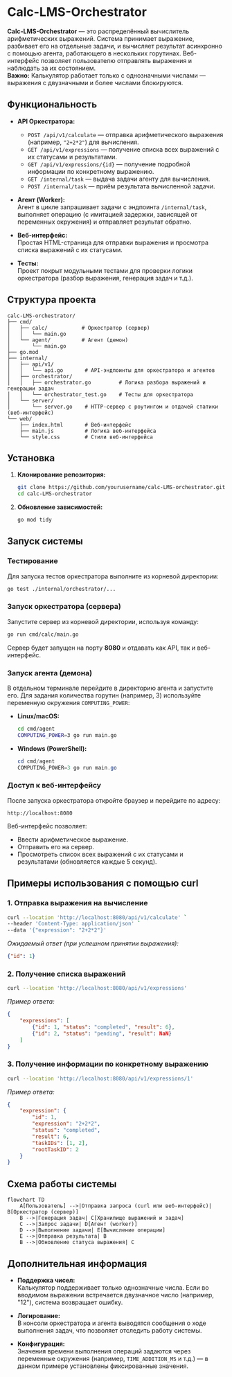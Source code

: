 # Calc-LMS-Orchestrator

**Calc-LMS-Orchestrator** — это распределённый вычислитель арифметических выражений. Система принимает выражение, разбивает его на отдельные задачи, и вычисляет результат асинхронно с помощью агента, работающего в нескольких горутинах. Веб-интерфейс позволяет пользователю отправлять выражения и наблюдать за их состоянием.  
**Важно:** Калькулятор работает только с однозначными числами — выражения с двузначными и более числами блокируются.

## Функциональность

- **API Оркестратора:**
  - `POST /api/v1/calculate` — отправка арифметического выражения (например, `"2+2*2"`) для вычисления.
  - `GET /api/v1/expressions` — получение списка всех выражений с их статусами и результатами.
  - `GET /api/v1/expressions/{id}` — получение подробной информации по конкретному выражению.
  - `GET /internal/task` — выдача задачи агенту для вычисления.
  - `POST /internal/task` — приём результата вычисленной задачи.

- **Агент (Worker):**  
  Агент в цикле запрашивает задачи с эндпоинта `/internal/task`, выполняет операцию (с имитацией задержки, зависящей от переменных окружения) и отправляет результат обратно.

- **Веб-интерфейс:**  
  Простая HTML-страница для отправки выражения и просмотра списка выражений с их статусами.

- **Тесты:**  
  Проект покрыт модульными тестами для проверки логики оркестратора (разбор выражения, генерация задач и т.д.).

## Структура проекта

```
calc-LMS-orchestrator/
├── cmd/
│   ├── calc/           # Оркестратор (сервер)
│   │   └── main.go
│   └── agent/          # Агент (демон)
│       └── main.go
├── go.mod
├── internal/
│   ├── api/v1/
│   │   └── api.go       # API-эндпоинты для оркестратора и агентов
│   ├── orchestrator/
│   │   ├── orchestrator.go         # Логика разбора выражений и генерации задач
│   │   └── orchestrator_test.go    # Тесты для оркестратора
│   └── server/
│       └── server.go    # HTTP-сервер с роутингом и отдачей статики (веб-интерфейс)
└── web/
    ├── index.html       # Веб-интерфейс
    ├── main.js          # Логика веб-интерфейса
    └── style.css        # Стили веб-интерфейса
```

## Установка

1. **Клонирование репозитория:**

   ```bash
   git clone https://github.com/yourusername/calc-LMS-orchestrator.git
   cd calc-LMS-orchestrator
   ```

2. **Обновление зависимостей:**

   ```bash
   go mod tidy
   ```

## Запуск системы

### Тестирование

Для запуска тестов оркестратора выполните из корневой директории:

```bash
go test ./internal/orchestrator/...
```

### Запуск оркестратора (сервера)

Запустите сервер из корневой директории, используя команду:

```bash
go run cmd/calc/main.go
```

Сервер будет запущен на порту **8080** и отдавать как API, так и веб-интерфейс.

### Запуск агента (демона)

В отдельном терминале перейдите в директорию агента и запустите его. Для задания количества горутин (например, 3) используйте переменную окружения `COMPUTING_POWER`:

- **Linux/macOS:**

  ```bash
  cd cmd/agent
  COMPUTING_POWER=3 go run main.go
  ```

- **Windows (PowerShell):**

  ```powershell
  cd cmd/agent
  COMPUTING_POWER=3 go run main.go
  ```

### Доступ к веб-интерфейсу

После запуска оркестратора откройте браузер и перейдите по адресу:

```
http://localhost:8080
```

Веб-интерфейс позволяет:
- Ввести арифметическое выражение.
- Отправить его на сервер.
- Просмотреть список всех выражений с их статусами и результатами (обновляется каждые 5 секунд).

## Примеры использования с помощью curl

### 1. Отправка выражения на вычисление

```bash
curl --location 'http://localhost:8080/api/v1/calculate' `
--header 'Content-Type: application/json' `
--data '{"expression": "2+2*2"}'
```

_Ожидаемый ответ (при успешном принятии выражения):_

```json
{"id": 1}
```

### 2. Получение списка выражений

```bash
curl --location 'http://localhost:8080/api/v1/expressions'
```

_Пример ответа:_

```json
{
    "expressions": [
        {"id": 1, "status": "completed", "result": 6},
        {"id": 2, "status": "pending", "result": NaN}
    ]
}
```

### 3. Получение информации по конкретному выражению

```bash
curl --location 'http://localhost:8080/api/v1/expressions/1'
```

_Пример ответа:_

```json
{
    "expression": {
        "id": 1,
        "expression": "2+2*2",
        "status": "completed",
        "result": 6,
        "taskIDs": [1, 2],
        "rootTaskID": 2
    }
}
```

## Схема работы системы

```mermaid
flowchart TD
    A[Пользователь] -->|Отправка запроса (curl или веб-интерфейс)| B[Оркестратор (сервер)]
    B -->|Генерация задач| C[Хранилище выражений и задач]
    C -->|Запрос задачи| D[Агент (worker)]
    D -->|Выполнение задачи| E[Вычисление операции]
    E -->|Отправка результата| B
    B -->|Обновление статуса выражения| C
```

## Дополнительная информация

- **Поддержка чисел:**  
  Калькулятор поддерживает только однозначные числа. Если во вводимом выражении встречается двузначное число (например, "12"), система возвращает ошибку.

- **Логирование:**  
  В консоли оркестратора и агента выводятся сообщения о ходе выполнения задач, что позволяет отследить работу системы.

- **Конфигурация:**  
  Значения времени выполнения операций задаются через переменные окружения (например, `TIME_ADDITION_MS` и т.д.) — в данном примере установлены фиксированные значения.
